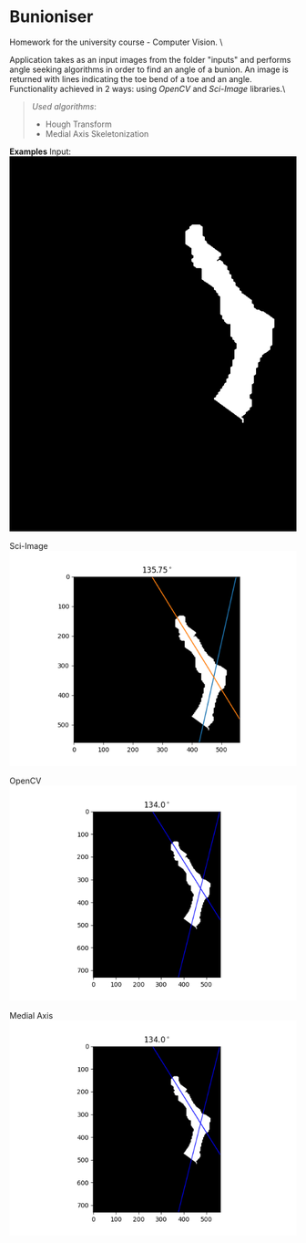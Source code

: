 # Bunioniser
Homework for the university course - Computer Vision. \

Application takes as an input images from the folder "inputs" and performs angle seeking algorithms in order to find an angle of a bunion. 
An image is returned with lines indicating the toe bend of a toe and an angle. 
Functionality achieved in 2 ways: using *OpenCV* and *Sci-Image* libraries.\
> *Used algorithms*: 
> - Hough Transform 
> - Medial Axis Skeletonization

**Examples**
Input:
![drawing](https://github.com/mateuszGorczany/Bunioniser/blob/main/input/img_0007_mask_Unet_toe.png)

Sci-Image
![drawing](https://github.com/mateuszGorczany/Bunioniser/blob/main/homework_results/img_0007_mask_Unet_toe.png)

OpenCV
![drawing](https://github.com/mateuszGorczany/Bunioniser/blob/main/homework_results_cv2/img_0007_mask_Unet_toe.png)

Medial Axis
![drawing](https://github.com/mateuszGorczany/Bunioniser/blob/main/homework_results_cv2/img_0007_mask_Unet_toe.png)

